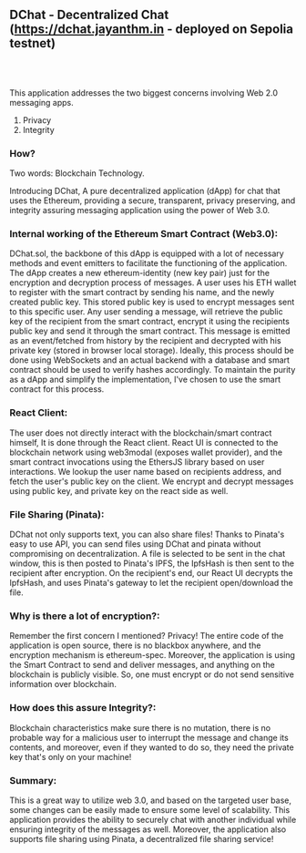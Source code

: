 ## DChat - Decentralized Chat (https://dchat.jayanthm.in - deployed on Sepolia testnet)
<br /><br />


This application addresses the two biggest concerns involving Web 2.0 messaging apps.

1. Privacy
2. Integrity

### How?

Two words: Blockchain Technology.

Introducing DChat, A pure decentralized application (dApp) for chat that uses the Ethereum, providing a secure, transparent, privacy preserving, and integrity assuring messaging application using the power of Web 3.0.

### Internal working of the Ethereum Smart Contract (Web3.0):

DChat.sol, the backbone of this dApp is equipped with a lot of necessary methods and event emitters to facilitate the functioning of the application.
The dApp creates a new ethereum-identity (new key pair) just for the encryption and decryption process of messages.
A user uses his ETH wallet to register with the smart contract by sending his name, and the newly created public key. This stored public key is used to encrypt messages sent to this specific user.
Any user sending a message, will retrieve the public key of the recipient from the smart contract, encrypt it using the recipients public key and send it through the smart contract.
This message is emitted as an event/fetched from history by the recipient and decrypted with his private key (stored in browser local storage).
Ideally, this process should be done using WebSockets and an actual backend with a database and smart contract should be used to verify hashes accordingly. To maintain the purity as a dApp and simplify the implementation, I've chosen to use the smart contract for this process.

### React Client:

The user does not directly interact with the blockchain/smart contract himself, It is done through the React client. React UI is connected to the blockchain network using web3modal (exposes wallet provider), and the smart contract invocations using the EthersJS library based on user interactions.
We lookup the user name based on recipients address, and fetch the user's public key on the client. We encrypt and decrypt messages using public key, and private key on the react side as well.

### File Sharing (Pinata):

DChat not only supports text, you can also share files! Thanks to Pinata's easy to use API, you can send files using DChat and pinata without compromising on decentralization.
A file is selected to be sent in the chat window, this is then posted to Pinata's IPFS, the IpfsHash is then sent to the recipient after encryption.
On the recipient's end, our React UI decrypts the IpfsHash, and uses Pinata's gateway to let the recipient open/download the file.

### Why is there a lot of encryption?:

Remember the first concern I mentioned? Privacy! The entire code of the application is open source, there is no blackbox anywhere, and the encryption mechanism is ethereum-spec. Moreover, the application is using the Smart Contract to send and deliver messages, and anything on the blockchain is publicly visible. So, one must encrypt or do not send sensitive information over blockchain.

### How does this assure Integrity?:

Blockchain characteristics make sure there is no mutation, there is no probable way for a malicious user to interrupt the message and change its contents, and moreover, even if they wanted to do so, they need the private key that's only on your machine!

### Summary:

This is a great way to utilize web 3.0, and based on the targeted user base, some changes can be easily made to ensure some level of scalability. This application provides the ability to securely chat with another individual while ensuring integrity of the messages as well. Moreover, the application also supports file sharing using Pinata, a decentralized file sharing service!
